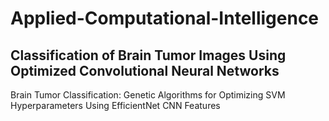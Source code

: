 # Applied-Computational-Intelligence

## Classification of Brain Tumor Images Using Optimized Convolutional Neural Networks

Brain Tumor Classification: Genetic Algorithms for Optimizing SVM Hyperparameters Using EfficientNet CNN Features
